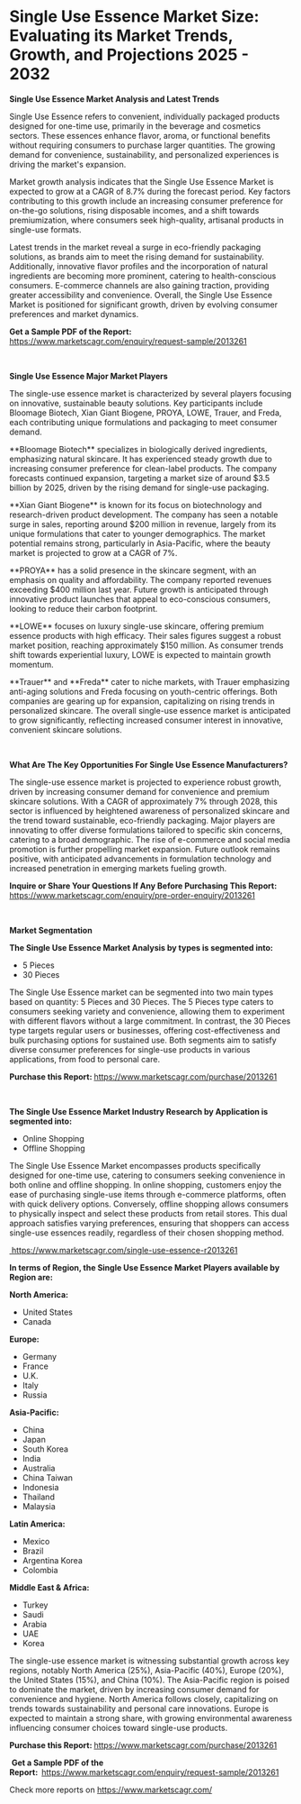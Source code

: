 <p><h1>Single Use Essence Market Size: Evaluating its Market Trends, Growth, and Projections 2025 - 2032</h1></p><p><strong>Single Use Essence Market Analysis and Latest Trends</strong></p>
<p><p>Single Use Essence refers to convenient, individually packaged products designed for one-time use, primarily in the beverage and cosmetics sectors. These essences enhance flavor, aroma, or functional benefits without requiring consumers to purchase larger quantities. The growing demand for convenience, sustainability, and personalized experiences is driving the market's expansion. </p><p>Market growth analysis indicates that the Single Use Essence Market is expected to grow at a CAGR of 8.7% during the forecast period. Key factors contributing to this growth include an increasing consumer preference for on-the-go solutions, rising disposable incomes, and a shift towards premiumization, where consumers seek high-quality, artisanal products in single-use formats. </p><p>Latest trends in the market reveal a surge in eco-friendly packaging solutions, as brands aim to meet the rising demand for sustainability. Additionally, innovative flavor profiles and the incorporation of natural ingredients are becoming more prominent, catering to health-conscious consumers. E-commerce channels are also gaining traction, providing greater accessibility and convenience. Overall, the Single Use Essence Market is positioned for significant growth, driven by evolving consumer preferences and market dynamics.</p></p>
<p><strong>Get a Sample PDF of the Report:&nbsp;</strong> <a href="https://www.marketscagr.com/enquiry/request-sample/2013261?utm_campaign=1895&utm_medium=2&utm_source=Github&utm_content=ia&utm_term=10022025&utm_id=single-use-essence">https://www.marketscagr.com/enquiry/request-sample/2013261</a></p>
<p>&nbsp;</p>
<p><strong>Single Use Essence Major Market Players</strong></p>
<p><p>The single-use essence market is characterized by several players focusing on innovative, sustainable beauty solutions. Key participants include Bloomage Biotech, Xian Giant Biogene, PROYA, LOWE, Trauer, and Freda, each contributing unique formulations and packaging to meet consumer demand.</p><p>**Bloomage Biotech** specializes in biologically derived ingredients, emphasizing natural skincare. It has experienced steady growth due to increasing consumer preference for clean-label products. The company forecasts continued expansion, targeting a market size of around $3.5 billion by 2025, driven by the rising demand for single-use packaging.</p><p>**Xian Giant Biogene** is known for its focus on biotechnology and research-driven product development. The company has seen a notable surge in sales, reporting around $200 million in revenue, largely from its unique formulations that cater to younger demographics. The market potential remains strong, particularly in Asia-Pacific, where the beauty market is projected to grow at a CAGR of 7%.</p><p>**PROYA** has a solid presence in the skincare segment, with an emphasis on quality and affordability. The company reported revenues exceeding $400 million last year. Future growth is anticipated through innovative product launches that appeal to eco-conscious consumers, looking to reduce their carbon footprint.</p><p>**LOWE** focuses on luxury single-use skincare, offering premium essence products with high efficacy. Their sales figures suggest a robust market position, reaching approximately $150 million. As consumer trends shift towards experiential luxury, LOWE is expected to maintain growth momentum.</p><p>**Trauer** and **Freda** cater to niche markets, with Trauer emphasizing anti-aging solutions and Freda focusing on youth-centric offerings. Both companies are gearing up for expansion, capitalizing on rising trends in personalized skincare. The overall single-use essence market is anticipated to grow significantly, reflecting increased consumer interest in innovative, convenient skincare solutions.</p></p>
<p>&nbsp;</p>
<p><strong>What Are The Key Opportunities For Single Use Essence Manufacturers?</strong></p>
<p><p>The single-use essence market is projected to experience robust growth, driven by increasing consumer demand for convenience and premium skincare solutions. With a CAGR of approximately 7% through 2028, this sector is influenced by heightened awareness of personalized skincare and the trend toward sustainable, eco-friendly packaging. Major players are innovating to offer diverse formulations tailored to specific skin concerns, catering to a broad demographic. The rise of e-commerce and social media promotion is further propelling market expansion. Future outlook remains positive, with anticipated advancements in formulation technology and increased penetration in emerging markets fueling growth.</p></p>
<p><strong>Inquire or Share Your Questions If Any Before Purchasing This Report:</strong> <a href="https://www.marketscagr.com/enquiry/pre-order-enquiry/2013261?utm_campaign=1895&utm_medium=2&utm_source=Github&utm_content=ia&utm_term=10022025&utm_id=single-use-essence">https://www.marketscagr.com/enquiry/pre-order-enquiry/2013261</a></p>
<p>&nbsp;</p>
<p><strong>Market Segmentation</strong></p>
<p><strong>The Single Use Essence Market Analysis by types is segmented into:</strong></p>
<p><ul><li>5 Pieces</li><li>30 Pieces</li></ul></p>
<p><p>The Single Use Essence market can be segmented into two main types based on quantity: 5 Pieces and 30 Pieces. The 5 Pieces type caters to consumers seeking variety and convenience, allowing them to experiment with different flavors without a large commitment. In contrast, the 30 Pieces type targets regular users or businesses, offering cost-effectiveness and bulk purchasing options for sustained use. Both segments aim to satisfy diverse consumer preferences for single-use products in various applications, from food to personal care.</p></p>
<p><strong>Purchase this Report:&nbsp;</strong><a href="https://www.marketscagr.com/purchase/2013261?utm_campaign=1895&utm_medium=2&utm_source=Github&utm_content=ia&utm_term=10022025&utm_id=single-use-essence">https://www.marketscagr.com/purchase/2013261</a></p>
<p>&nbsp;</p>
<p><strong>The Single Use Essence Market Industry Research by Application is segmented into:</strong></p>
<p><ul><li>Online Shopping</li><li>Offline Shopping</li></ul></p>
<p><p>The Single Use Essence Market encompasses products specifically designed for one-time use, catering to consumers seeking convenience in both online and offline shopping. In online shopping, customers enjoy the ease of purchasing single-use items through e-commerce platforms, often with quick delivery options. Conversely, offline shopping allows consumers to physically inspect and select these products from retail stores. This dual approach satisfies varying preferences, ensuring that shoppers can access single-use essences readily, regardless of their chosen shopping method.</p></p>
<p><a href="https://www.marketscagr.com/single-use-essence-r2013261?utm_campaign=1895&utm_medium=2&utm_source=Github&utm_content=ia&utm_term=10022025&utm_id=single-use-essence">&nbsp;https://www.marketscagr.com/single-use-essence-r2013261</a></p>
<p><strong>In terms of Region, the Single Use Essence Market Players available by Region are:</strong></p>
<p>
    <p> <strong> North America: </strong>
        <ul>
            <li>United States</li>
            <li>Canada</li>
        </ul>
        </p> 
    <p> <strong> Europe: </strong>
        <ul>
            <li>Germany</li>
            <li>France</li>
            <li>U.K.</li>
            <li>Italy</li>
            <li>Russia</li>
        </ul>
        </p> 
    <p> <strong> Asia-Pacific: </strong>
        <ul>
            <li>China</li>
            <li>Japan</li>
            <li>South Korea</li>
            <li>India</li>
            <li>Australia</li>
            <li>China Taiwan</li>
            <li>Indonesia</li>
            <li>Thailand</li>
            <li>Malaysia</li>
        </ul>
        </p> 
    <p> <strong> Latin America: </strong>
        <ul>
            <li>Mexico</li>
            <li>Brazil</li>
            <li>Argentina Korea</li>
            <li>Colombia</li>
        </ul>
        </p> 
    <p> <strong> Middle East & Africa: </strong>
        <ul>
            <li>Turkey</li>
            <li>Saudi</li>
            <li>Arabia</li>
            <li>UAE</li>
            <li>Korea</li>
        </ul>
    </p>
    </p>
<p><p>The single-use essence market is witnessing substantial growth across key regions, notably North America (25%), Asia-Pacific (40%), Europe (20%), the United States (15%), and China (10%). The Asia-Pacific region is poised to dominate the market, driven by increasing consumer demand for convenience and hygiene. North America follows closely, capitalizing on trends towards sustainability and personal care innovations. Europe is expected to maintain a strong share, with growing environmental awareness influencing consumer choices toward single-use products.</p></p>
<p><strong>Purchase this Report: </strong><a href="https://www.marketscagr.com/purchase/2013261?utm_campaign=1895&utm_medium=2&utm_source=Github&utm_content=ia&utm_term=10022025&utm_id=single-use-essence">https://www.marketscagr.com/purchase/2013261</a></p>
<p>&nbsp;<strong>Get a Sample PDF of the Report:&nbsp;&nbsp;</strong><a href="https://www.marketscagr.com/enquiry/request-sample/2013261?utm_campaign=1895&utm_medium=2&utm_source=Github&utm_content=ia&utm_term=10022025&utm_id=single-use-essence">https://www.marketscagr.com/enquiry/request-sample/2013261</a></p>
<p><strong></strong></p>
<p>Check more reports on <a href="https://www.marketscagr.com/?utm_campaign=1895&utm_medium=2&utm_source=Github&utm_content=ia&utm_term=10022025&utm_id=single-use-essence">https://www.marketscagr.com/</a></p>